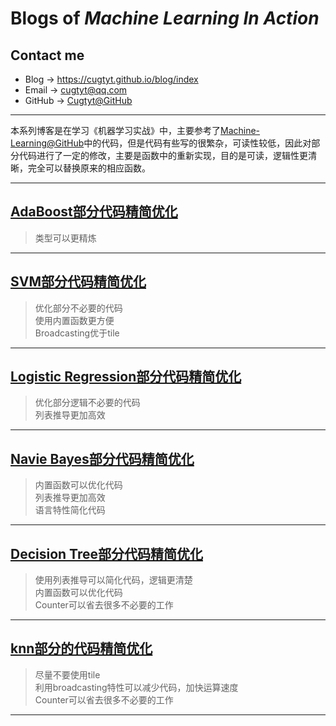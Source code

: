 # **Blogs of *Machine Learning In Action***

## Contact me

* Blog -> <https://cugtyt.github.io/blog/index>
* Email -> <cugtyt@qq.com>
* GitHub -> [Cugtyt@GitHub](https://github.com/Cugtyt)

---

本系列博客是在学习《机器学习实战》中，主要参考了[Machine-Learning@GitHub](https://github.com/Jack-Cherish/Machine-Learning)中的代码，但是代码有些写的很繁杂，可读性较低，因此对部分代码进行了一定的修改，主要是函数中的重新实现，目的是可读，逻辑性更清晰，完全可以替换原来的相应函数。

---

## [**AdaBoost部分代码精简优化**](https://cugtyt.github.io/blog/ml-in-action/201711141617)

> 类型可以更精炼

---

## [**SVM部分代码精简优化**](https://cugtyt.github.io/blog/ml-in-action/201711131047)

> 优化部分不必要的代码  
> 使用内置函数更方便  
> Broadcasting优于tile

---

## [**Logistic Regression部分代码精简优化**](https://cugtyt.github.io/blog/ml-in-action/201711101733)

> 优化部分逻辑不必要的代码  
> 列表推导更加高效

---

## [**Navie Bayes部分代码精简优化**](https://cugtyt.github.io/blog/ml-in-action/201711101017)

> 内置函数可以优化代码  
> 列表推导更加高效  
> 语言特性简化代码

---

## [**Decision Tree部分代码精简优化**](https://cugtyt.github.io/blog/ml-in-action/201711082112)

> 使用列表推导可以简化代码，逻辑更清楚  
> 内置函数可以优化代码  
> Counter可以省去很多不必要的工作
---

## [**knn部分的代码精简优化**](https://cugtyt.github.io/blog/ml-in-action/201711081901)

> 尽量不要使用tile  
> 利用broadcasting特性可以减少代码，加快运算速度  
> Counter可以省去很多不必要的工作

---